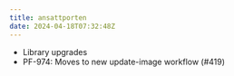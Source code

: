 ```yaml
---
title: ansattporten
date: 2024-04-18T07:32:48Z
---
```

- Library upgrades
- PF-974: Moves to new update-image workflow (#419)

